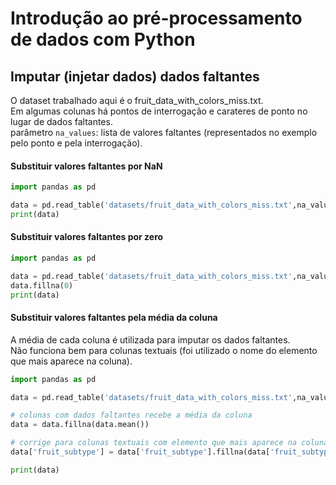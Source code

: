 # Introdução ao pré-processamento de dados com Python

## Imputar (injetar dados) dados faltantes

O dataset trabalhado aqui é o fruit_data_with_colors_miss.txt.  
Em algumas colunas há pontos de interrogação e carateres de ponto no lugar de dados faltantes.  
parâmetro ```na_values```: lista de valores faltantes (representados no exemplo pelo ponto e pela interrogação).  

#### Substituir valores faltantes por NaN

~~~python
import pandas as pd

data = pd.read_table('datasets/fruit_data_with_colors_miss.txt',na_values=['.', '?']) 
print(data)
~~~

#### Substituir valores faltantes por zero

~~~python
import pandas as pd

data = pd.read_table('datasets/fruit_data_with_colors_miss.txt',na_values=['.', '?']) 
data.fillna(0)
print(data)
~~~

#### Substituir valores faltantes pela média da coluna

A média de cada coluna é utilizada para imputar os dados faltantes.  
Não funciona bem para colunas textuais (foi utilizado o nome do elemento que mais aparece na coluna).  

~~~python
import pandas as pd

data = pd.read_table('datasets/fruit_data_with_colors_miss.txt',na_values=['.', '?']) 

# colunas com dados faltantes recebe a média da coluna
data = data.fillna(data.mean())

# corrige para colunas textuais com elemento que mais aparece na coluna
data['fruit_subtype'] = data['fruit_subtype'].fillna(data['fruit_subtype'].value_counts().argmax())

print(data)
~~~